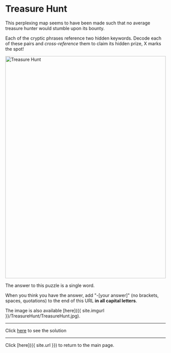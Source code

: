 # Treasure Hunt

This perplexing map seems to have been made such that no average treasure hunter would stumble upon its bounty.

Each of the cryptic phrases reference two hidden keywords. Decode each of these pairs and *cross-reference* them to claim its hidden prize, X marks the spot!

<img src="{{ site.imgurl }}/TreasureHunt/TreasureHunt.jpg" alt="Treasure Hunt" style="width:100%;height:700px;object-fit:contain;">

The answer to this puzzle is a single word.

When you think you have the answer, add "-[your answer]" (no brackets, spaces, quotations) to the end of this URL **in all capital letters**.

The image is also available [here]({{ site.imgurl }}/TreasureHunt/TreasureHunt.jpg).

-----

Click [here](TreasureHunt-TORUS) to see the solution

-----

Click [here]({{ site.url }}) to return to the main page.
